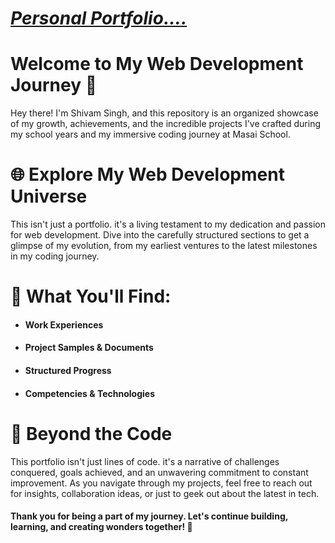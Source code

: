 # _[Personal Portfolio....](https://shivamsinghportfolio.vercel.app/)_

# Welcome to My Web Development Journey 🚀

Hey there! I'm Shivam Singh, and this repository is an organized showcase of my growth, achievements, and the incredible projects I've crafted during my school years and my immersive coding journey at Masai School.



# 🌐 Explore My Web Development Universe

This isn't just a portfolio. it's a living testament to my dedication and passion for web development. Dive into the carefully structured sections to get a glimpse of my evolution, from my earliest ventures to the latest milestones in my coding journey.




# 🚧 What You'll Find:

* #### Work Experiences
* #### Project Samples & Documents
* #### Structured Progress
* #### Competencies & Technologies




# 🌟 Beyond the Code
This portfolio isn't just lines of code. it's a narrative of challenges conquered, goals achieved, and an unwavering commitment to constant improvement. As you navigate through my projects, feel free to reach out for insights, collaboration ideas, or just to geek out about the latest in tech.

#### Thank you for being a part of my journey. Let's continue building, learning, and creating wonders together! 🌈
